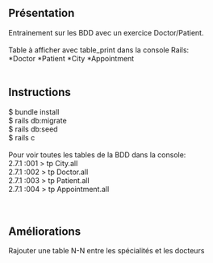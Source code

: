 ## Présentation
Entrainement sur les BDD avec un exercice Doctor/Patient.<br/>
<br/>
Table à afficher avec table_print dans la console Rails:<br/>
*Doctor
*Patient
*City
*Appointment
<br/>
<br/>
## Instructions
$ bundle install <br/>
$ rails db:migrate <br/>
$ rails db:seed <br/>
$ rails c <br/>
<br/>
Pour voir toutes les tables de la BDD dans la console: <br/>
2.7.1 :001 > tp City.all <br/>
2.7.1 :002 > tp Doctor.all <br/>
2.7.1 :003 > tp Patient.all <br/>
2.7.1 :004 > tp Appointment.all <br/>
<br/>
<br/>
## Améliorations
Rajouter une table N-N entre les spécialités et les docteurs
